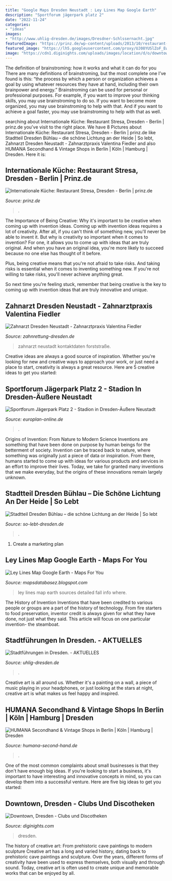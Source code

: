 ```yaml
---
title: "Google Maps Dresden Neustadt : Ley Lines Map Google Earth"
description: "Sportforum jägerpark platz 2"
date: "2022-11-24"
categories:
- "ideas"
images:
- "http://www.uhlig-dresden.de/images/Dresdner-Schlssernacht.jpg"
featuredImage: "https://prinz.de/wp-content/uploads/2013/10/restaurant-stresa.jpg"
featured_image: "https://lh5.googleusercontent.com/proxy/UJ08YUSlZoF_Ewg0HhVJw4TimGNoOna5866bmRvS6y8JonY8HwvYICw4RlfUcNDOXIvSplwUQ_CqO5ZrNmtfG7rYHtoriQOsrWwIQM_iHbmsFjkpXyV84MPCRICkRs-yulI=s0-d"
image: "https://cdn1.diginights.com/uploads/images/location/d/o/downtown-dresden/preview_image2-default-1.jpg"
---
```



The definition of brainstroming: how it works and what it can do for you
There are many definitions of brainstroming, but the most complete one I’ve found is this: “the process by which a person or organization achieves a goal by using whatever resources they have at hand, including their own brainpower and energy.” Brainstroming can be used for personal or professional purposes. For example, if you want to improve your thinking skills, you may use brainstroming to do so. If you want to become more organized, you may use brainstroming to help with that. And if you want to achieve a goal faster, you may use brainstroming to help with that as well.

	

		
searching about Internationale Küche: Restaurant Stresa, Dresden - Berlin | prinz.de you've visit to the right place. We have 8 Pictures about Internationale Küche: Restaurant Stresa, Dresden - Berlin | prinz.de like Stadtteil Dresden Bühlau – die schöne Lichtung an der Heide | So lebt, Zahnarzt Dresden Neustadt - Zahnarztpraxis Valentina Fiedler and also HUMANA Secondhand &amp; Vintage Shops in Berlin | Köln | Hamburg | Dresden. Here it is:
		
    
## Internationale Küche: Restaurant Stresa, Dresden - Berlin | Prinz.de

<img loading=lazy src="https://prinz.de/wp-content/uploads/2013/10/restaurant-stresa.jpg" onerror="this.onerror=null;this.src='https://tse2.mm.bing.net/th?id=OIP.GLludWccD1RZcRnhf0YCggHaLH&amp;pid=15.1';" alt="Internationale Küche: Restaurant Stresa, Dresden - Berlin | prinz.de">

_Source: prinz.de_

>. 

	

The Importance of Being Creative: Why it's important to be creative when coming up with invention ideas.
Coming up with invention ideas requires a lot of creativity. After all, if you can't think of something new, you'll never be able to invent it.
But why is creativity so important when it comes to invention? For one, it allows you to come up with ideas that are truly original. And when you have an original idea, you're more likely to succeed because no one else has thought of it before.

Plus, being creative means that you're not afraid to take risks. And taking risks is essential when it comes to inventing something new. If you're not willing to take risks, you'll never achieve anything great.

So next time you're feeling stuck, remember that being creative is the key to coming up with invention ideas that are truly innovative and unique.

    
## Zahnarzt Dresden Neustadt - Zahnarztpraxis Valentina Fiedler

<img loading=lazy src="https://zahnrettung-dresden.de/wp-content/uploads/2021/02/Zahnrettung-Aussenansicht-400x600.jpg" onerror="this.onerror=null;this.src='https://tse4.mm.bing.net/th?id=OIP._MAJAx8Ux5eujV7jci0-LQAAAA&amp;pid=15.1';" alt="Zahnarzt Dresden Neustadt - Zahnarztpraxis Valentina Fiedler">

_Source: zahnrettung-dresden.de_

>zahnarzt neustadt kontaktdaten forststraße. 

	

Creative ideas are always a good source of inspiration. Whether you're looking for new and creative ways to approach your work, or just need a place to start, creativity is always a great resource. Here are 5 creative ideas to get you started: 

    
## Sportforum Jägerpark Platz 2 - Stadion In Dresden-Äußere Neustadt

<img loading=lazy src="https://www.europlan-online.de/files/81c6768920fcaf3cb9f505f690a870dd.JPG" onerror="this.onerror=null;this.src='https://tse2.mm.bing.net/th?id=OIP.VFXWiOY_8de4rOYaEKS0OAHaFj&amp;pid=15.1';" alt="Sportforum Jägerpark Platz 2 - Stadion in Dresden-Äußere Neustadt">

_Source: europlan-online.de_

>. 

	

Origins of Invention: From Nature to Modern Science
Inventions are something that have been done on purpose by human beings for the betterment of society. Invention can be traced back to nature, where something was originally just a piece of data or inspiration. From there, humans started to come up with ideas for various products and services in an effort to improve their lives. Today, we take for granted many inventions that we make everyday, but the origins of these innovations remain largely unknown.

    
## Stadtteil Dresden Bühlau – Die Schöne Lichtung An Der Heide | So Lebt

<img loading=lazy src="https://so-lebt-dresden.de/wp-content/uploads/2017/02/DSC09787-e1525419671233.jpg" onerror="this.onerror=null;this.src='https://tse1.mm.bing.net/th?id=OIP.E4xp2fHlKEFtiX1aY5IZ1gHaFC&amp;pid=15.1';" alt="Stadtteil Dresden Bühlau – die schöne Lichtung an der Heide | So lebt">

_Source: so-lebt-dresden.de_

>. 

	

1. Create a marketing plan 

    
## Ley Lines Map Google Earth - Maps For You

<img loading=lazy src="https://lh5.googleusercontent.com/proxy/UJ08YUSlZoF_Ewg0HhVJw4TimGNoOna5866bmRvS6y8JonY8HwvYICw4RlfUcNDOXIvSplwUQ_CqO5ZrNmtfG7rYHtoriQOsrWwIQM_iHbmsFjkpXyV84MPCRICkRs-yulI=s0-d" onerror="this.onerror=null;this.src='https://tse3.mm.bing.net/th?id=OIP.jc3dXixNOFaGprkQf9xo6QHaEJ&amp;pid=15.1';" alt="Ley Lines Map Google Earth - Maps For You">

_Source: mapsdatabasez.blogspot.com_

>ley lines map earth sources detailed fall info where. 

	

The History of Invention
Inventions that have been credited to various people or groups are a part of the history of technology. From fire starters to food preservation, inventor credit is always given for what they have done, not just what they said. This article will focus on one particular invention- the steamboat.

    
## Stadtführungen In Dresden. - AKTUELLES

<img loading=lazy src="http://www.uhlig-dresden.de/images/Dresdner-Schlssernacht.jpg" onerror="this.onerror=null;this.src='https://tse4.mm.bing.net/th?id=OIP.5ItfFsjeuzQaZO760vETngHaFj&amp;pid=15.1';" alt="Stadtführungen in Dresden. - AKTUELLES">

_Source: uhlig-dresden.de_

>. 

	

Creative art is all around us. Whether it's a painting on a wall, a piece of music playing in your headphones, or just looking at the stars at night, creative art is what makes us feel happy and inspired.

    
## HUMANA Secondhand &amp; Vintage Shops In Berlin | Köln | Hamburg | Dresden

<img loading=lazy src="https://humana-second-hand.de/mode/pics/filialen/dresden-koenigsbruecker-76.jpg" onerror="this.onerror=null;this.src='https://tse1.mm.bing.net/th?id=OIP.Tx9AXSb3yShzK7fV_NuG-wHaE8&amp;pid=15.1';" alt="HUMANA Secondhand &amp; Vintage Shops in Berlin | Köln | Hamburg | Dresden">

_Source: humana-second-hand.de_

>. 

	

One of the most common complaints about small businesses is that they don't have enough big ideas. If you're looking to start a business, it's important to have interesting and innovative concepts in mind, so you can develop them into a successful venture. Here are five big ideas to get you started: 

    
## Downtown, Dresden - Clubs Und Discotheken

<img loading=lazy src="https://cdn1.diginights.com/uploads/images/location/d/o/downtown-dresden/preview_image2-default-1.jpg" onerror="this.onerror=null;this.src='https://tse3.mm.bing.net/th?id=OIP.hsNQ0XYw3_MfG6-rNz1M0gHaFQ&amp;pid=15.1';" alt="Downtown, Dresden - Clubs und Discotheken">

_Source: diginights.com_

>dresden. 

	

The history of creative art: From prehistoric cave paintings to modern sculpture
Creative art has a long and varied history, dating back to prehistoric cave paintings and sculpture. Over the years, different forms of creativity have been used to express themselves, both visually and through sound. Today, creative art is often used to create unique and memorable works that can be enjoyed by all.


